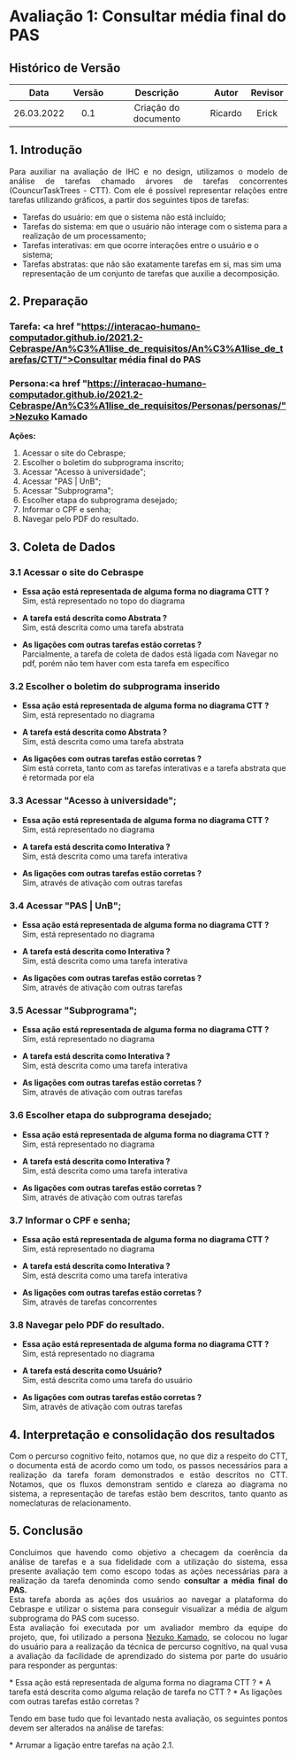 # Avaliação 1: Consultar média final do PAS

## Histórico de Versão

|    Data    | Versão |      Descrição       |      Autor       | Revisor |
| :--------: | :----: | :------------------: | :--------------: | :-----: |
| 26.03.2022 |  0.1   | Criação do documento |      Ricardo     | Erick   |

## 1. Introdução

<p align="justify">
Para auxiliar na avaliação de IHC e no design, utilizamos o modelo de análise de tarefas chamado árvores de tarefas concorrentes (CouncurTaskTrees - CTT). Com ele é possível representar relações entre tarefas utilizando gráficos, a partir dos seguintes tipos de tarefas:
</p>

<ul>

<li>Tarefas do usuário: em que o sistema não está incluído;
<li>Tarefas do sistema: em que o usuário não interage com o sistema para a realização de um processamento;</li>

<li>Tarefas interativas: em que ocorre interações entre o usuário e o sistema;</li>

<li>Tarefas abstratas: que não são exatamente tarefas em si, mas sim uma representação de um conjunto de tarefas que auxilie a decomposição.</li>

</ul>


## 2. Preparação 

### **Tarefa:** <a href "https://interacao-humano-computador.github.io/2021.2-Cebraspe/An%C3%A1lise_de_requisitos/An%C3%A1lise_de_tarefas/CTT/">Consultar média final do PAS</a>

### **Persona:**<a href "https://interacao-humano-computador.github.io/2021.2-Cebraspe/An%C3%A1lise_de_requisitos/Personas/personas/">Nezuko Kamado</a>

**Ações:**

1. Acessar o site do Cebraspe;
2. Escolher o boletim do subprograma inscrito;
3. Acessar "Acesso à universidade";
4. Acessar "PAS | UnB";
5. Acessar "Subprograma";
6. Escolher etapa do subprograma desejado;
7. Informar o CPF e senha;
8. Navegar pelo PDF do resultado.

## 3. Coleta de Dados

### 3.1 Acessar o site do Cebraspe
* **Essa ação está representada de alguma forma no diagrama CTT ?**<br>
Sim, está representado no topo do diagrama

* **A tarefa está descrita como Abstrata ?** <br>
Sim, está descrita como uma tarefa abstrata

* **As ligações com outras tarefas estão corretas ?** <br>
Parcialmente, a tarefa de coleta de dados está ligada com Navegar no pdf, porém não tem haver com esta tarefa em específico 

### 3.2 Escolher o boletim do subprograma inserido
* **Essa ação está representada de alguma forma no diagrama CTT ?**<br>
Sim, está representado no diagrama

* **A tarefa está descrita como Abstrata ?** <br>
Sim, está descrita como uma tarefa abstrata

* **As ligações com outras tarefas estão corretas ?** <br>
Sim está correta, tanto com as tarefas interativas e a tarefa abstrata que é retormada por ela

### 3.3 Acessar "Acesso à universidade";
* **Essa ação está representada de alguma forma no diagrama CTT ?**<br>
Sim, está representado no diagrama

* **A tarefa está descrita como Interativa ?** <br>
Sim, está descrita como uma tarefa interativa

* **As ligações com outras tarefas estão corretas ?** <br>
Sim, através de ativação com outras tarefas

### 3.4 Acessar "PAS | UnB";
* **Essa ação está representada de alguma forma no diagrama CTT ?**<br>
Sim, está representado no diagrama

* **A tarefa está descrita como Interativa ?** <br>
Sim, está descrita como uma tarefa interativa

* **As ligações com outras tarefas estão corretas ?** <br>
Sim, através de ativação com outras tarefas

### 3.5 Acessar "Subprograma";
* **Essa ação está representada de alguma forma no diagrama CTT ?**<br>
Sim, está representado no diagrama

* **A tarefa está descrita como Interativa ?** <br>
Sim, está descrita como uma tarefa interativa

* **As ligações com outras tarefas estão corretas ?** <br>
Sim, através de ativação com outras tarefas

### 3.6 Escolher etapa do subprograma desejado;
* **Essa ação está representada de alguma forma no diagrama CTT ?**<br>
Sim, está representado no diagrama

* **A tarefa está descrita como Interativa ?** <br>
Sim, está descrita como uma tarefa interativa

* **As ligações com outras tarefas estão corretas ?** <br>
Sim, através de ativação com outras tarefas

### 3.7 Informar o CPF e senha;
* **Essa ação está representada de alguma forma no diagrama CTT ?**<br>
Sim, está representado no diagrama

* **A tarefa está descrita como Interativa ?** <br>
Sim, está descrita como uma tarefa interativa

* **As ligações com outras tarefas estão corretas ?** <br>
Sim, através de tarefas concorrentes  

### 3.8 Navegar pelo PDF do resultado.
* **Essa ação está representada de alguma forma no diagrama CTT ?**<br>
Sim, está representado no diagrama

* **A tarefa está descrita como Usuário?** <br>
Sim, está descrita como uma tarefa do usuário

* **As ligações com outras tarefas estão corretas ?** <br>
Sim, através de ativação com outras tarefas

## 4. Interpretação e consolidação dos resultados

<p align = "justify">Com o percurso cognitivo feito, notamos que, no que diz a respeito do CTT, o documenta está de acordo como um todo, os passos necessários para a realização da tarefa foram demonstrados e estão descritos no CTT.
Notamos, que os fluxos demonstram sentido e clareza ao diagrama no sistema, a representação de tarefas estão bem descritos, tanto quanto as nomeclaturas de relacionamento.</p>

## 5. Conclusão

<p align = "justify">Concluimos que havendo como objetivo a checagem da coerência da análise de tarefas e a sua fidelidade com a utilização do sistema, essa presente avaliação tem como escopo todas as ações necessárias para a realização da tarefa denominda como sendo <strong>consultar a média final do PAS.</strong><br>
Esta tarefa aborda as ações dos usuários ao navegar a plataforma do Cebraspe e utilizar o sistema para conseguir visualizar a média de algum subprograma do PAS com sucesso.<br>
Esta avaliação foi executada por um avaliador membro da equipe do projeto, que, foi utilizado a persona <a href "https://interacao-humano-computador.github.io/2021.2-Cebraspe/An%C3%A1lise_de_requisitos/Personas/personas/">Nezuko Kamado</a>, se colocou no lugar do usuário para a realização da técnica de percurso cognitivo, na qual vusa a avaliação da facilidade de aprendizado do sistema por parte do usuário para responder as perguntas:</p>
* Essa ação está representada de alguma forma no diagrama CTT ?
* A tarefa está descrita como alguma relação de tarefa no CTT ?
* As ligações com outras tarefas estão corretas ?

<p align = "justify">Tendo em base tudo que foi levantado nesta avaliação, os seguintes pontos devem ser alterados na análise de tarefas:</p>
* Arrumar a ligação entre tarefas na ação 2.1.